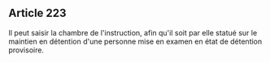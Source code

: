 Article 223
----
Il peut saisir la chambre de l'instruction, afin qu'il soit par elle statué sur
le maintien en détention d'une personne mise en examen en état de détention
provisoire.
